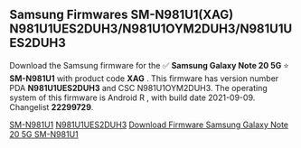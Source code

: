 <h2>Samsung Firmwares SM-N981U1(XAG) N981U1UES2DUH3/N981U1OYM2DUH3/N981U1UES2DUH3</h2>
Download the Samsung firmware for the ✅ <strong>Samsung Galaxy Note 20 5G </strong> ⭐ <strong>SM-N981U1</strong> with product code <strong>XAG</strong> . This firmware has version number PDA <strong>N981U1UES2DUH3</strong> and CSC N981U1OYM2DUH3. The operating system of this firmware is Android R , with build date 2021-09-09. Changelist <strong>22299729</strong>.


[SM-N981U1](https://samfirm.shop/samsung/model/SM-N981U1)
[N981U1UES2DUH3](https://samfirm.shop/samsung/pda/N981U1UES2DUH3)
[Download Firmware Samsung Galaxy Note 20 5G SM-N981U1](https://samfirm.shop/samsung/firmware/454525)
